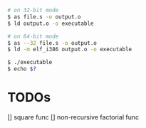 ```bash
# on 32-bit mode
$ as file.s -o output.o
$ ld output.o -o executable

# on 64-bit mode
$ as --32 file.s -o output.o
$ ld -m elf_i386 output.o -o executable

$ ./executable
$ echo $?
```

# TODOs
[] square func
[] non-recursive factorial func
